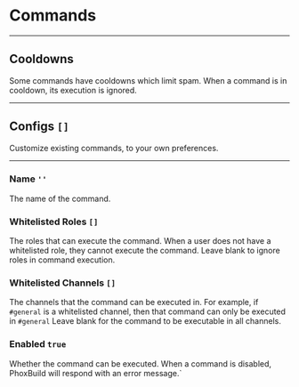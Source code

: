 # Commands

---

## Cooldowns
Some commands have cooldowns which limit spam.
When a command is in cooldown, its execution is ignored.

---

## Configs `[]`
Customize existing commands, to your own preferences.

---

### Name `''`
The name of the command.

### Whitelisted Roles `[]`
The roles that can execute the command.
When a user does not have a whitelisted role, they cannot execute the command.
Leave blank to ignore roles in command execution.

### Whitelisted Channels `[]`
The channels that the command can be executed in.
For example, if `#general` is a whitelisted channel, then that command can only be executed in `#general`
Leave blank for the command to be executable in all channels.

### Enabled `true`
Whether the command can be executed.
When a command is disabled, PhoxBuild will respond with an error message.`